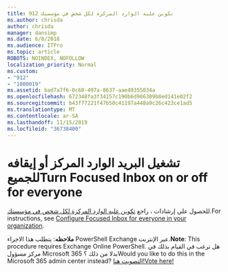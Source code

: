 ```yaml
---
title: 912 تكوين علبه الوارد المركزة لكل شخص في مؤسستك
ms.author: chrisda
author: chrisda
manager: dansimp
ms.date: 6/8/2018
ms.audience: ITPro
ms.topic: article
ROBOTS: NOINDEX, NOFOLLOW
localization_priority: Normal
ms.custom:
- "912"
- "1800019"
ms.assetid: bad7a7f6-0c68-497a-8637-aae49355034a
ms.openlocfilehash: 672348fa3f34157c190b6d986309b8ed141e02f2
ms.sourcegitcommit: b43f77221f47b50c41197a448a9c26c423ce1ad5
ms.translationtype: MT
ms.contentlocale: ar-SA
ms.lasthandoff: 11/15/2019
ms.locfileid: "36738400"
---
```

# <a name="turn-focused-inbox-on-or-off-for-everyone"></a><span data-ttu-id="2cb2e-102">تشغيل البريد الوارد المركز أو إيقافه للجميع</span><span class="sxs-lookup"><span data-stu-id="2cb2e-102">Turn Focused Inbox on or off for everyone</span></span>

<span data-ttu-id="2cb2e-103">للحصول علي إرشادات ، راجع [تكوين علبه الوارد المركزة لكل شخص في مؤسستك](https://docs.microsoft.com/office365/admin/setup/configure-focused-inbox).</span><span class="sxs-lookup"><span data-stu-id="2cb2e-103">For instructions, see [Configure Focused Inbox for everyone in your organization](https://docs.microsoft.com/office365/admin/setup/configure-focused-inbox).</span></span>

<span data-ttu-id="2cb2e-104">**ملاحظه**: يتطلب هذا الاجراء PowerShell Exchange عبر الإنترنت.</span><span class="sxs-lookup"><span data-stu-id="2cb2e-104">**Note**: This procedure requires Exchange Online PowerShell.</span></span> <span data-ttu-id="2cb2e-105">هل ترغب في القيام بذلك في مركز مسؤول Microsoft 365 بدلا من ذلك ؟</span><span class="sxs-lookup"><span data-stu-id="2cb2e-105">Would you like to do this in the Microsoft 365 admin center instead?</span></span> [<span data-ttu-id="2cb2e-106">التصويت هنا!</span><span class="sxs-lookup"><span data-stu-id="2cb2e-106">Vote here!</span></span>](https://go.microsoft.com/fwlink/p/?linkid=862489)
